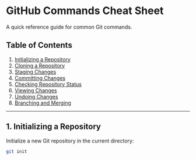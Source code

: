 # GitHub Commands Cheat Sheet

A quick reference guide for common Git commands.

## Table of Contents
1. [Initializing a Repository](#initializing-a-repository)
2. [Cloning a Repository](#cloning-a-repository)
3. [Staging Changes](#staging-changes)
4. [Committing Changes](#committing-changes)
5. [Checking Repository Status](#checking-repository-status)
6. [Viewing Changes](#viewing-changes)
7. [Undoing Changes](#undoing-changes)
8. [Branching and Merging](#branching-and-merging)

---

## 1. Initializing a Repository

Initialize a new Git repository in the current directory:

```bash
git init

